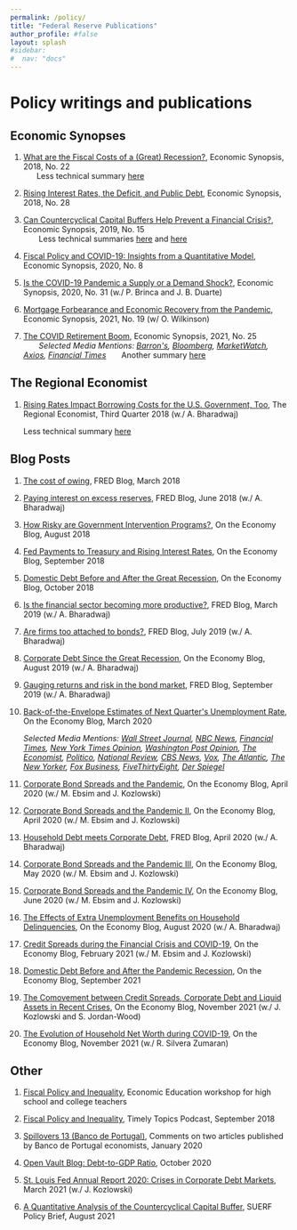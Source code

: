 ```yaml
---
permalink: /policy/
title: "Federal Reserve Publications"
author_profile: #false
layout: splash
#sidebar:
#  nav: "docs"
---
```

# Policy writings and publications

## Economic Synopses
1. [What are the Fiscal Costs of a (Great) Recession?](https://research.stlouisfed.org/publications/economic-synopses/2018/08/24/what-are-the-fiscal-costs-of-a-great-recession), Economic Synopsis, 2018, No. 22  <br/>
&nbsp;&nbsp;&nbsp;&nbsp;&nbsp;&nbsp;Less technical summary [here](https://www.stlouisfed.org/on-the-economy/2018/october/fiscal-costs-great-recession)
 
2. [Rising Interest Rates, the Deficit, and Public Debt](https://research.stlouisfed.org/publications/economic-synopses/2018/11/16/rising-interest-rates-the-deficit-and-public-debt/), Economic Synopsis, 2018, No. 28 

3. [Can Countercyclical Capital Buffers Help Prevent a Financial Crisis?](https://research.stlouisfed.org/publications/economic-synopses/2019/06/21/can-countercyclical-capital-buffers-help-prevent-a-financial-crisis), Economic Synopsis, 2019, No. 15   <br/>
&nbsp;&nbsp;&nbsp;&nbsp;&nbsp;&nbsp; Less technical summaries [here](https://www.stlouisfed.org/on-the-economy/2019/august/countercyclical-capital-buffers-financial-crises) and [here](https://www.stlouisfed.org/open-vault/2020/february/what-is-countercyclical-capital-buffer-ccyb)
   
4. [Fiscal Policy and COVID-19: Insights from a Quantitative Model](https://research.stlouisfed.org/publications/economic-synopses/2020/03/27/fiscal-policy-and-covid-19-insights-from-a-quantitative-model), Economic Synopsis, 2020, No. 8  
   
5. [Is the COVID-19 Pandemic a Supply or a Demand Shock?](https://research.stlouisfed.org/publications/economic-synopses/2020/05/20/is-the-covid-19-pandemic-a-supply-or-a-demand-shock), Economic Synopsis, 2020, No. 31 (w./ P. Brinca and J. B. Duarte) 

6. [Mortgage Forbearance and Economic Recovery from the Pandemic](https://research.stlouisfed.org/publications/economic-synopses/2021/07/16/mortgage-forbearance-and-economic-recovery-from-the-pandemic), Economic Synopsis, 2021, No. 19 (w/ O. Wilkinson)

7. [The COVID Retirement Boom](https://files.stlouisfed.org/files/htdocs/publications/economic-synopses/2021/10/15/the-covid-retirement-boom.pdf), Economic Synopsis, 2021, No. 25 <br/>
&nbsp;&nbsp;&nbsp;&nbsp;&nbsp;&nbsp; *Selected Media Mentions: [Barron's](https://www.barrons.com/articles/retiring-early-is-looking-easier-heres-how-to-do-it-with-no-regrets-51634892301), [Bloomberg](https://www.bloomberg.com/news/articles/2021-10-22/covid-early-retirees-top-3-million-in-u-s-fed-research-show?sref=HtZJGB9Z), [MarketWatch](https://www.marketwatch.com/story/covid-caused-more-than-3-million-americans-to-retire-early-a-new-fed-analysis-finds-11635170260), [Axios](https://www.axios.com/millions-of-baby-boomers-retired-early-during-the-pandemic-4aead44b-9ef5-4510-8f1c-6fb3cc7faebd.html), [Financial Times](https://www.ft.com/content/cefbe0b0-8102-4331-b409-1a6d336cb346 )*
&nbsp;&nbsp;&nbsp;&nbsp;&nbsp;&nbsp;Another summary [here](https://www.stlouisfed.org/on-the-economy/2021/december/excess-retirements-covid-19-pandemic)


## The Regional Economist
1. [Rising Rates Impact Borrowing Costs for the U.S. Government, Too](https://www.stlouisfed.org/publications/regional-economist/third-quarter-2018/rising-rates-borrowing-government), The Regional Economist, Third Quarter 2018 (w./ A. Bharadwaj)

   Less technical summary [here](https://www.stlouisfed.org/on-the-economy/2018/november/rising-short-term-rates-uncle-sam)

## Blog Posts
1. [The cost of owing](https://fredblog.stlouisfed.org/2018/03/the-cost-of-owing/), FRED Blog, March 2018
2. [Paying interest on excess reserves](https://fredblog.stlouisfed.org/2018/06/paying-interest-on-excess-reserves/), FRED Blog, June 2018 (w./ A. Bharadwaj)
3. [How Risky are Government Intervention Programs?](https://www.stlouisfed.org/on-the-economy/2018/august/how-risky-government-intervention-programs), On the Economy Blog, August 2018
4. [Fed Payments to Treasury and Rising Interest Rates](https://www.stlouisfed.org/on-the-economy/2018/september/fed-payments-treasury-rising-interest-rates), On the Economy Blog, September 2018
5. [Domestic Debt Before and After the Great Recession](https://www.stlouisfed.org/on-the-economy/2018/october/domestic-debt-before-after-great-recession), On the Economy Blog, October 2018
6. [Is the financial sector becoming more productive?](https://fredblog.stlouisfed.org/2019/03/is-the-financial-sector-becoming-more-productive/), FRED Blog, March 2019 (w./ A. Bharadwaj)
7. [Are firms too attached to bonds?](https://fredblog.stlouisfed.org/2019/07/are-firms-too-attached-to-bonds/), FRED Blog, July 2019 (w./ A. Bharadwaj)
8. [Corporate Debt Since the Great Recession](https://www.stlouisfed.org/on-the-economy/2019/august/corporate-debt-great-recession), On the Economy Blog, August 2019 (w./ A. Bharadwaj)
9. [Gauging returns and risk in the bond market](https://fredblog.stlouisfed.org/2019/09/gauging-returns-and-risk-in-the-bond-market/), FRED Blog, September 2019 (w./ A. Bharadwaj)
10. [Back-of-the-Envelope Estimates of Next Quarter's Unemployment Rate](https://www.stlouisfed.org/on-the-economy/2020/march/back-envelope-estimates-next-quarters-unemployment-rate), On the Economy Blog, March 2020 

    *Selected Media Mentions: [Wall Street Journal](https://www.wsj.com/articles/derbys-take-tallying-up-a-devastating-turn-for-the-labor-market-11585215002?mod=searchresults&page=1&pos=1), [NBC News](https://www.nbcnews.com/business/economy/coronavirus-job-losses-could-total-47-million-unemployment-rate-may-n1172111), [Financial Times](https://www.ft.com/content/cafa94bb-1638-4414-b780-0b29719433a2), [New York Times Opinion](https://www.nytimes.com/2020/04/01/opinion/notes-on-the-coronacoma-wonkish.html), [Washington Post Opinion](https://www.washingtonpost.com/opinions/covid-19-is-going-to-do-to-businesses-what-it-has-done-to-people/2020/03/31/8d09abe0-7391-11ea-87da-77a8136c1a6d_story.html), [The Economist](https://www.economist.com/united-states/2020/04/01/how-high-will-unemployment-in-america-go), [Politico](https://www.politico.com/newsletters/morning-money/2020/03/31/laying-out-the-coronavirus-scenarios-for-the-economy-786505),  [National Review](https://www.nationalreview.com/2020/03/coronavirus-unemployment-shutdown-debate-false-choice/), [CBS News](https://www.cbsnews.com/news/gdp-may-sink-14-million-jobs-may-be-lost-is-this-another-depression/), [Vox](https://www.vox.com/future-perfect/2020/4/1/21201700/coronavirus-covid-19-unemployment-rate), [The Atlantic](https://www.theatlantic.com/ideas/archive/2020/03/we-need-start-tossing-money-out-helicopters/608968/), [The New Yorker](https://www.newyorker.com/news/our-columnists/is-it-too-late-to-prevent-mass-unemployment-owing-to-the-coronavirus), [Fox Business](https://www.foxbusiness.com/economy/coronavirus-unemployment-rate-could-surge-to-32-job-losses-may-hit-47m-st-louis-fed-says), [FiveThirtyEight](https://fivethirtyeight.com/features/unemployment-filings-hit-6-6-million-doubling-last-weeks-record-high/), [Der Spiegel](https://www.spiegel.de/wirtschaft/soziales/wer-nicht-gebraucht-wird-fliegt-a-87ca464a-50d5-4dd6-aa23-26458d91245c)*
11. [Corporate Bond Spreads and the Pandemic](https://www.stlouisfed.org/on-the-economy/2020/april/effects-covid-19-monetary-policy-response-corporate-bond-market), On the Economy Blog, April 2020 (w./ M. Ebsim and J. Kozlowski)
12. [Corporate Bond Spreads and the Pandemic II](https://www.stlouisfed.org/on-the-economy/2020/april/corporate-bond-spreads-pandemic-heterogeneity-sectors), On the Economy Blog, April 2020 (w./ M. Ebsim and J. Kozlowski)
13. [Household Debt meets Corporate Debt](https://fredblog.stlouisfed.org/2020/04/household-debt-meets-corporate-debt/), FRED Blog, April 2020 (w./ A. Bharadwaj)
14. [Corporate Bond Spreads and the Pandemic III](https://www.stlouisfed.org/on-the-economy/2020/may/corporate-bond-spreads-pandemic-variance-sectors-firms), On the Economy Blog, May 2020 (w./ M. Ebsim and J. Kozlowski)
15. [Corporate Bond Spreads and the Pandemic IV](https://www.stlouisfed.org/on-the-economy/2020/june/corporate-bond-spreads-pandemic-liquidity-buffers), On the Economy Blog, June 2020 (w./ M. Ebsim and J. Kozlowski)
16. [The Effects of Extra Unemployment Benefits on Household Delinquencies](https://www.stlouisfed.org/on-the-economy/2020/august/effects-extra-unemployment-benefits-household-delinquencies), On the Economy Blog, August 2020 (w./ A. Bharadwaj)
17. [Credit Spreads during the Financial Crisis and COVID-19](https://www.stlouisfed.org/on-the-economy/2021/february/credit-spreads-financial-crisis-covid19), On the Economy Blog, February 2021 (w./ M. Ebsim and J. Kozlowski)
18. [Domestic Debt Before and After the Pandemic Recession](https://www.stlouisfed.org/on-the-economy/2021/september/domestic-debt-pandemic-recession), On the Economy Blog, September 2021
19. [The Comovement between Credit Spreads, Corporate Debt and Liquid Assets in Recent Crises](https://www.stlouisfed.org/on-the-economy/2021/november/comovement-credit-spreads-debt-assets-crises), On the Economy Blog, November 2021 (w./ J. Kozlowski and S. Jordan-Wood)
20. [The Evolution of Household Net Worth during COVID-19](https://www.stlouisfed.org/on-the-economy/2021/november/evolution-household-net-worth-during-covid19), On the Economy Blog, November 2021 (w./ R. Silvera Zumaran)

## Other
1. [Fiscal Policy and Inequality](https://www.stlouisfed.org/events/2018/09/ee-fiscalpolicy090618), Economic Education workshop for high school and college teachers

2. [Fiscal Policy and Inequality](https://www.stlouisfed.org/timely-topics/fiscal-policys-link-to-inequality), Timely Topics Podcast, September 2018

3. [Spillovers 13 (Banco de Portugal)](https://www.bportugal.pt/sites/default/files/anexos/pdf-boletim/spillovers_jan2020.pdf), Comments on two articles published by Banco de Portugal economists, January 2020

4. [Open Vault Blog: Debt-to-GDP Ratio](https://www.stlouisfed.org/open-vault/2020/october/debt-gdp-ratio-how-high-too-high-it-depends), October 2020

5. [St. Louis Fed Annual Report 2020: Crises in Corporate Debt Markets](https://www.stlouisfed.org/annual-report/2020/crisis-in-corporate-debt-markets), March 2021 (w./ J. Kozlowski)

6. [A Quantitative Analysis of the Countercyclical Capital Buffer](https://www.suerf.org/suer-policy-brief/29521/a-quantitative-analysis-of-the-countercyclical-capital-buffer), SUERF Policy Brief, August 2021
